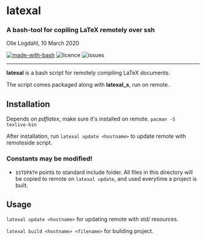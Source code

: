 # latexal
### A bash-tool for copiling LaTeX remotely over ssh
Olle Logdahl, 10 March 2020

[![made-with-bash](https://img.shields.io/badge/Made%20with-Bash-1f425f.svg)](https://www.gnu.org/software/bash/)
![licence](https://img.shields.io/github/license/ollelogdahl/latexal)
![issues](https://img.shields.io/github/issues-raw/ollelogdahl/latexal)

---

**latexal** is a bash script for remotely compiling LaTeX documents.

The script comes packaged along with **latexal_s**, run on remote.

## Installation

Depends on *pdflatex*, make sure it's installed on remote.
`pacman -S texlive-bin`

After installation, run 
`latexal update <hostname>` to update remote with remoteside script.

### Constants may be modified!
- `$STDPATH` points to standard include folder. All files in this directory will be copied to remote on `latexal update`, and used everytime a project is built.

## Usage

`latexal update <hostname>` for updating remote with std/ resources.

`latexal build <hostname> <filename>` for building project.
